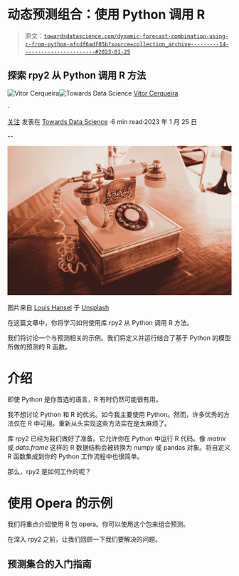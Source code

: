 # 动态预测组合：使用 Python 调用 R

> 原文：[`towardsdatascience.com/dynamic-forecast-combination-using-r-from-python-afcdf6adf85b?source=collection_archive---------14-----------------------#2023-01-25`](https://towardsdatascience.com/dynamic-forecast-combination-using-r-from-python-afcdf6adf85b?source=collection_archive---------14-----------------------#2023-01-25)

## 探索 rpy2 从 Python 调用 R 方法

[](https://vcerq.medium.com/?source=post_page-----afcdf6adf85b--------------------------------)![Vitor Cerqueira](https://vcerq.medium.com/?source=post_page-----afcdf6adf85b--------------------------------)[](https://towardsdatascience.com/?source=post_page-----afcdf6adf85b--------------------------------)![Towards Data Science](https://towardsdatascience.com/?source=post_page-----afcdf6adf85b--------------------------------) [Vitor Cerqueira](https://vcerq.medium.com/?source=post_page-----afcdf6adf85b--------------------------------)

·

[关注](https://medium.com/m/signin?actionUrl=https%3A%2F%2Fmedium.com%2F_%2Fsubscribe%2Fuser%2Fefb5f27c836d&operation=register&redirect=https%3A%2F%2Ftowardsdatascience.com%2Fdynamic-forecast-combination-using-r-from-python-afcdf6adf85b&user=Vitor+Cerqueira&userId=efb5f27c836d&source=post_page-efb5f27c836d----afcdf6adf85b---------------------post_header-----------) 发表在 [Towards Data Science](https://towardsdatascience.com/?source=post_page-----afcdf6adf85b--------------------------------) ·6 min read·2023 年 1 月 25 日[](https://medium.com/m/signin?actionUrl=https%3A%2F%2Fmedium.com%2F_%2Fvote%2Ftowards-data-science%2Fafcdf6adf85b&operation=register&redirect=https%3A%2F%2Ftowardsdatascience.com%2Fdynamic-forecast-combination-using-r-from-python-afcdf6adf85b&user=Vitor+Cerqueira&userId=efb5f27c836d&source=-----afcdf6adf85b---------------------clap_footer-----------)

--

[](https://medium.com/m/signin?actionUrl=https%3A%2F%2Fmedium.com%2F_%2Fbookmark%2Fp%2Fafcdf6adf85b&operation=register&redirect=https%3A%2F%2Ftowardsdatascience.com%2Fdynamic-forecast-combination-using-r-from-python-afcdf6adf85b&source=-----afcdf6adf85b---------------------bookmark_footer-----------)![](img/bd1918e4b14c3cdaf4f5ae5c2e4a0479.png)

图片来自 [Louis Hansel](https://unsplash.com/@louishansel?utm_source=medium&utm_medium=referral) 于 [Unsplash](https://unsplash.com/?utm_source=medium&utm_medium=referral)

在这篇文章中，你将学习如何使用库 rpy2 从 Python 调用 R 方法。

我们将讨论一个与预测相关的示例。我们将定义并运行结合了基于 Python 的模型所做的预测的 R 函数。

# 介绍

即使 Python 是你首选的语言，R 有时仍然可能很有用。

我不想讨论 Python 和 R 的优劣。如今我主要使用 Python。然而，许多优秀的方法仅在 R 中可用。重新从头实现这些方法实在是太麻烦了。

库 rpy2 已经为我们做好了准备。它允许你在 Python 中运行 R 代码。像 *matrix* 或 *data.frame* 这样的 R 数据结构会被转换为 numpy 或 pandas 对象。将自定义 R 函数集成到你的 Python 工作流程中也很简单。

那么，rpy2 是如何工作的呢？

# 使用 Opera 的示例

我们将重点介绍使用 R 包 opera。你可以使用这个包来组合预测。

在深入 rpy2 之前，让我们回顾一下我们要解决的问题。

## 预测集合的入门指南
